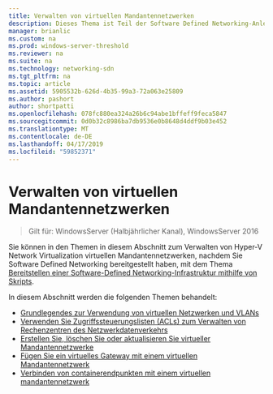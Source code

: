 ```yaml
---
title: Verwalten von virtuellen Mandantennetzwerken
description: Dieses Thema ist Teil der Software Defined Networking-Anleitung zur Verwendung zum Verwalten von Mandantenworkloads und virtuellen Netzwerken in Windows Server 2016.
manager: brianlic
ms.custom: na
ms.prod: windows-server-threshold
ms.reviewer: na
ms.suite: na
ms.technology: networking-sdn
ms.tgt_pltfrm: na
ms.topic: article
ms.assetid: 5905532b-626d-4b35-99a3-72a063e25809
ms.author: pashort
author: shortpatti
ms.openlocfilehash: 078fc880ea324a26b6c94abe1bffeff9feca5847
ms.sourcegitcommit: 0d0b32c8986ba7db9536e0b8648d4ddf9b03e452
ms.translationtype: MT
ms.contentlocale: de-DE
ms.lasthandoff: 04/17/2019
ms.locfileid: "59852371"
---
```

# <a name="manage-tenant-virtual-networks"></a>Verwalten von virtuellen Mandantennetzwerken

>Gilt für: WindowsServer (Halbjährlicher Kanal), WindowsServer 2016

Sie können in den Themen in diesem Abschnitt zum Verwalten von Hyper-V Network Virtualization virtuellen Mandantennetzwerken, nachdem Sie Software Defined Networking bereitgestellt haben, mit dem Thema [Bereitstellen einer Software-Defined Networking-Infrastruktur mithilfe von Skripts](../../sdn/deploy/Deploy-a-Software-Defined-Network-infrastructure-using-scripts.md).  
  
In diesem Abschnitt werden die folgenden Themen behandelt:  
  
- [Grundlegendes zur Verwendung von virtuellen Netzwerken und VLANs](Understanding-Usage-of-Virtual-Networks-and-VLANs.md)  
- [Verwenden Sie Zugriffssteuerungslisten (ACLs) zum Verwalten von Rechenzentren des Netzwerkdatenverkehrs](use-acls-for-traffic-flow.md)  
- [Erstellen Sie, löschen Sie oder aktualisieren Sie virtueller Mandantennetzwerke](Create,-Delete,-or-Update-Tenant-Virtual-Networks.md)  
- [Fügen Sie ein virtuelles Gateway mit einem virtuellen Mandantennetzwerk](Add-a-Virtual-Gateway-to-a-Tenant-Virtual-Network.md)
- [Verbinden von containerendpunkten mit einem virtuellen mandantennetzwerk](Connect-container-endpoints-to-a-Tenant-Virtual-Network.md)


